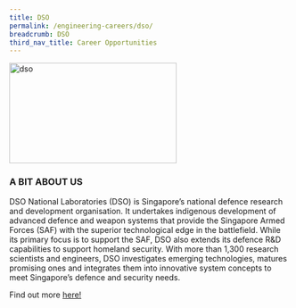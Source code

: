 ```yaml
---
title: DSO
permalink: /engineering-careers/dso/
breadcrumb: DSO
third_nav_title: Career Opportunities
---
```








<img src="/images/dso.jpg" alt="dso" style="width:300px;height:180px;" align="left">
<br clear="left">

### A BIT ABOUT US
DSO National Laboratories (DSO) is Singapore’s national defence research and development organisation. It undertakes indigenous development of advanced defence and weapon systems that provide the Singapore Armed Forces (SAF) with the superior technological edge in the battlefield. While its primary focus is to support the SAF, DSO also extends its defence R&D capabilities to support homeland security. With more than 1,300 research scientists and engineers, DSO investigates emerging technologies, matures promising ones and integrates them into innovative system concepts to meet Singapore’s defence and security needs. 

Find out more <a href="https://career.dso.org.sg/career-openings/index.html" target="_blank">here!</a>

